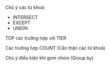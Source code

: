 
Chú ý các từ khoá:
+ INTERSECT
+ EXCEPT
+ UNION

TOP các trường hợp với TIER

Các trường hợp COUNT (Cẩn thận các từ khoá)

Chú ý điều kiện khi gom nhóm (Group by)